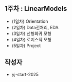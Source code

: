 ## 1주차 : LinearModels
  - (1일차) Orientation
  - (2일차) Data전처리, EDA
  - (3일차) 선형회귀 모형
  - (4일차) 로지스틱 모형
  - (5일차) Project

## 작성자
  - yj-start-2025
